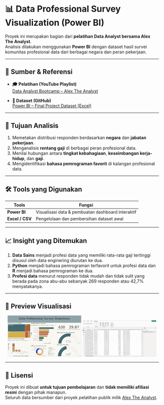 # 📊 Data Professional Survey Visualization (Power BI)

Proyek ini merupakan bagian dari **pelatihan Data Analyst bersama Alex The Analyst**.  
Analisis dilakukan menggunakan **Power BI** dengan dataset hasil survei komunitas profesional data dari berbagai negara dan peran pekerjaan.

---

## 📂 Sumber & Referensi

- **🎓 Pelatihan (YouTube Playlist)**  
  [Data Analyst Bootcamp – Alex The Analyst](https://www.youtube.com/playlist?list=PLUaB-1hjhk8FE_XZ87vPPSfHqb6OcM0cF)

- **📁 Dataset (GitHub)**  
  [Power BI – Final Project Dataset (Excel)](https://github.com/AlexTheAnalyst/Power-BI/blob/main/Power%20BI%20-%20Final%20Project.xlsx)

---

## 🎯 Tujuan Analisis

1. Memetakan distribusi responden berdasarkan **negara** dan **jabatan pekerjaan**.  
2. Menganalisis **rentang gaji** di berbagai peran profesional data.  
3. Menilai hubungan antara **tingkat kebahagiaan**, **keseimbangan kerja-hidup**, dan **gaji**.  
4. Mengidentifikasi **bahasa pemrograman favorit** di kalangan profesional data.  

---

## 🛠 Tools yang Digunakan

| Tools | Fungsi |
|-------|---------|
| **Power BI** | Visualisasi data & pembuatan dashboard interaktif |
| **Excel / CSV** | Pengelolaan dan pembersihan dataset awal |

---

## 📈 Insight yang Ditemukan

1.  **Data Sains** menjadi profesi data yang memiliki rata-rata gaji tertinggi disusul oleh data enginering diurutan ke dua.  
2.  **Python** menjadi bahasa pemrograman terfavorit untuk profesi data dan **R** menjadi bahasa pemrograman ke dua.
3.   **Profesi data** menurut responden tidak mudah dan tidak sulit yang berada pada zona abu-abu sebanyak 269 responden atau 42,7% menyatakanya.

---

## 📸 Preview Visualisasi

<p align="center">
  <img src="visuals/visual_dashboard_survey_data.PNG" alt="Average Price by Neighbourhood" width="48%">
  <img src="visuals/table_view_data_survey.PNG" alt="Average Price by Accommodates" width="48%">
</p>

---

## 📜 Lisensi

Proyek ini dibuat **untuk tujuan pembelajaran** dan **tidak memiliki afiliasi resmi** dengan pihak manapun.  
Seluruh data bersumber dari proyek pelatihan publik milik [Alex The Analyst](https://www.youtube.com/@AlexTheAnalyst).
